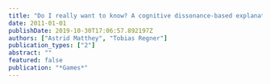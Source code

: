 ```yaml
---
title: "Do I really want to know? A cognitive dissonance-based explanation of other-regarding behavior"
date: 2011-01-01
publishDate: 2019-10-30T17:06:57.892197Z
authors: ["Astrid Matthey", "Tobias Regner"]
publication_types: ["2"]
abstract: ""
featured: false
publication: "*Games*"
---
```


